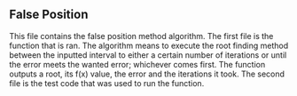 ## False Position
This file contains the false position method algorithm. The first file is the function that is ran. The algorithm means to execute the root finding method between the inputted interval to either a certain number of iterations or until the error meets the wanted error; whichever comes first. The function outputs a root, its f(x) value, the error and the iterations it took.
The second file is the test code that was used to run the function.
